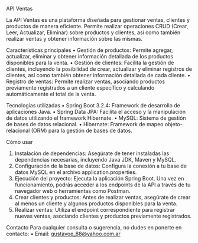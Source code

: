 API Ventas

La API Ventas es una plataforma diseñada para gestionar ventas, clientes y productos de manera eficiente. Permite realizar operaciones CRUD (Crear, Leer, Actualizar, Eliminar) sobre productos y clientes, así como también realizar ventas y obtener información sobre las mismas.

Características principales
•	Gestión de productos: Permite agregar, actualizar, eliminar y obtener información detallada de los productos disponibles para la venta.
•	Gestión de clientes: Facilita la gestión de clientes, incluyendo la posibilidad de crear, actualizar y eliminar registros de clientes, así como también obtener información detallada de cada cliente.
•	Registro de ventas: Permite realizar ventas, asociando productos previamente registrados a un cliente específico y calculando automáticamente el total de la venta.

Tecnologías utilizadas
•	Spring Boot 3.2.4: Framework de desarrollo de aplicaciones Java.
•	Spring Data JPA: Facilita el acceso y la manipulación de datos utilizando el framework Hibernate.
•	MySQL: Sistema de gestión de bases de datos relacional.
•	Hibernate: Framework de mapeo objeto-relacional (ORM) para la gestión de bases de datos.

Cómo usar
1.	Instalación de dependencias: Asegúrate de tener instaladas las dependencias necesarias, incluyendo Java JDK, Maven y MySQL.
2.	Configuración de la base de datos: Configura la conexión a tu base de datos MySQL en el archivo application.properties.
3.	Ejecución del proyecto: Ejecuta la aplicación Spring Boot. Una vez en funcionamiento, podrás acceder a los endpoints de la API a través de tu navegador web o herramientas como Postman.
4.	Crear clientes y productos: Antes de realizar ventas, asegúrate de crear al menos un cliente y algunos productos disponibles para la venta.
5.	Realizar ventas: Utiliza el endpoint correspondiente para registrar nuevas ventas, asociando clientes y productos previamente registrados.

Contacto
Para cualquier consulta o sugerencia, no dudes en ponerte en contacto:
•	Email: gustavoe_88@yahoo.com.ar
